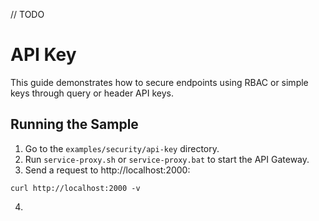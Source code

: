 
// TODO




# API Key

This guide demonstrates how to secure endpoints using RBAC or simple keys through query or header API keys.
## Running the Sample

1. Go to the `examples/security/api-key` directory.
2. Run `service-proxy.sh` or `service-proxy.bat` to start the API Gateway.
3. Send a request to http://localhost:2000:
```
curl http://localhost:2000 -v
```
4. 